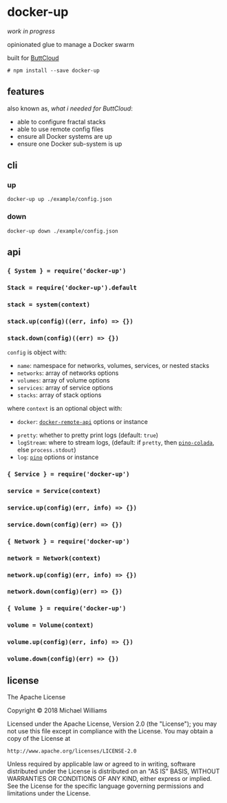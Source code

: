 # docker-up

_work in progress_

opinionated glue to manage a Docker swarm

built for [ButtCloud](http://buttcloud.org)

```shell
# npm install --save docker-up
```

## features

also known as, _what i needed for ButtCloud_:

* able to configure fractal stacks
* able to use remote config files
* ensure all Docker systems are up
* ensure one Docker sub-system is up

## cli

### up

```shell
docker-up up ./example/config.json
```

### down

```shell
docker-up down ./example/config.json
```

## api

### `{ System } = require('docker-up')`

### `Stack = require('docker-up').default`

### `stack = system(context)`

### `stack.up(config)((err, info) => {})`

### `stack.down(config)((err) => {})`

`config` is object with:

* `name`: namespace for networks, volumes, services, or nested stacks
* `networks`: array of networks options
* `volumes`: array of volume options
* `services`: array of service options
* `stacks`: array of stack options

where `context` is an optional object with:

* `docker`: [`docker-remote-api`](https://github.com/mafintosh/docker-remote-api) options or instance

- `pretty`: whether to pretty print logs (default: `true`)
- `logStream`: where to stream logs, (default: if `pretty`, then [`pino-colada`](https://github.com/lrlna/pino-colada), else `process.stdout`)
- `log`: [`pino`](https://github.com/pinojs/pino) options or instance

### `{ Service } = require('docker-up')`

### `service = Service(context)`

### `service.up(config)(err, info) => {})`

### `service.down(config)(err) => {})`

### `{ Network } = require('docker-up')`

### `network = Network(context)`

### `network.up(config)(err, info) => {})`

### `network.down(config)(err) => {})`

### `{ Volume } = require('docker-up')`

### `volume = Volume(context)`

### `volume.up(config)(err, info) => {})`

### `volume.down(config)(err) => {})`

## license

The Apache License

Copyright &copy; 2018 Michael Williams

Licensed under the Apache License, Version 2.0 (the "License");
you may not use this file except in compliance with the License.
You may obtain a copy of the License at

    http://www.apache.org/licenses/LICENSE-2.0

Unless required by applicable law or agreed to in writing, software
distributed under the License is distributed on an "AS IS" BASIS,
WITHOUT WARRANTIES OR CONDITIONS OF ANY KIND, either express or implied.
See the License for the specific language governing permissions and
limitations under the License.

